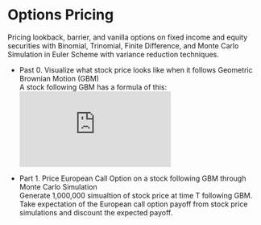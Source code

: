 # Options Pricing
Pricing lookback, barrier, and vanilla options on fixed income and equity securities with Binomial, Trinomial, Finite Difference, and Monte Carlo Simulation in Euler Scheme with variance reduction techniques.

* Past 0. Visualize what stock price looks like when it follows Geometric Brownian Motion (GBM)  
A stock following GBM has a formula of this: 
![\Large S_t=S_0 \exp{\sigmaW_t+(r-\frac{\sigma^2}{2})t}\frac{-b\pm\sqrt{b^2-4ac}}{2a}](https://latex.codecogs.com/svg.latex?x%3D%5Cfrac%7B-b%5Cpm%5Csqrt%7Bb%5E2-4ac%7D%7D%7B2a%7D)

* Part 1. Price European Call Option on a stock following GBM through Monte Carlo Simulation   
Generate 1,000,000 simualtion of stock price at time T following GBM. Take expectation of the European call option payoff from stock price simulations and discount the expected payoff.



